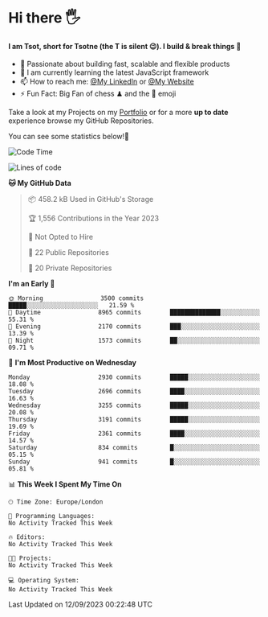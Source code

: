 # Hi there :raised_hand_with_fingers_splayed:
#### I am Tsot, short for Tsotne (the T is silent :wink:). I build & break things :space_invader:
- :telescope: Passionate about building fast, scalable and flexible products
- :seedling: I am currently learning the latest JavaScript framework 
- :mailbox: How to reach me: [@My LinkedIn](https://www.linkedin.com/in/tsotne-gvadzabia/) or [@My Website](https://tsotne.co.uk/contact)
- :zap: Fun Fact: Big Fan of chess ♟ and the 👾 emoji

Take a look at my Projects on my [Portfolio](https://tsotne.co.uk/) or for a more **up to date** experience browse my GitHub Repositories.

You can see some statistics below!:space_invader:
<!--START_SECTION:waka-->
![Code Time](http://img.shields.io/badge/Code%20Time-761%20hrs%202%20mins-blue)

![Lines of code](https://img.shields.io/badge/From%20Hello%20World%20I%27ve%20Written-7.2%20million%20lines%20of%20code-blue)

**🐱 My GitHub Data** 

> 📦 458.2 kB Used in GitHub's Storage 
 > 
> 🏆 1,556 Contributions in the Year 2023
 > 
> 🚫 Not Opted to Hire
 > 
> 📜 22 Public Repositories 
 > 
> 🔑 20 Private Repositories 
 > 
**I'm an Early 🐤** 

```text
🌞 Morning                3500 commits        █████░░░░░░░░░░░░░░░░░░░░   21.59 % 
🌆 Daytime                8965 commits        ██████████████░░░░░░░░░░░   55.31 % 
🌃 Evening                2170 commits        ███░░░░░░░░░░░░░░░░░░░░░░   13.39 % 
🌙 Night                  1573 commits        ██░░░░░░░░░░░░░░░░░░░░░░░   09.71 % 
```
📅 **I'm Most Productive on Wednesday** 

```text
Monday                   2930 commits        █████░░░░░░░░░░░░░░░░░░░░   18.08 % 
Tuesday                  2696 commits        ████░░░░░░░░░░░░░░░░░░░░░   16.63 % 
Wednesday                3255 commits        █████░░░░░░░░░░░░░░░░░░░░   20.08 % 
Thursday                 3191 commits        █████░░░░░░░░░░░░░░░░░░░░   19.69 % 
Friday                   2361 commits        ████░░░░░░░░░░░░░░░░░░░░░   14.57 % 
Saturday                 834 commits         █░░░░░░░░░░░░░░░░░░░░░░░░   05.15 % 
Sunday                   941 commits         █░░░░░░░░░░░░░░░░░░░░░░░░   05.81 % 
```


📊 **This Week I Spent My Time On** 

```text
🕑︎ Time Zone: Europe/London

💬 Programming Languages: 
No Activity Tracked This Week

🔥 Editors: 
No Activity Tracked This Week

🐱‍💻 Projects: 
No Activity Tracked This Week

💻 Operating System: 
No Activity Tracked This Week
```


 Last Updated on 12/09/2023 00:22:48 UTC
<!--END_SECTION:waka-->

